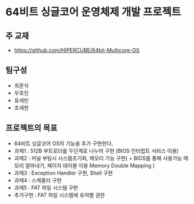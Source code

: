 # 64비트 싱글코어 운영체제 개발 프로젝트

## 주 교재

- https://github.com/HIPERCUBE/64bit-Multicore-OS

## 팀구성

- 최준식
- 우호진
- 유세빈
- 조세현

## 프로젝트의 목표

- 64비트 싱글코어 OS의 기능을 추가 구현한다.
- 과제1 : 512B 부트로더를 두단계로 나누어 구현 (BIOS 인터럽트 서비스 이용)
- 과제2 : 커널 부팅시 시스템초기화, 메모리 기능 구현( + BIOS를 통해 사용가능 메모리 알아내기, 페이지 테이블 이용 Memory Double Mapping )
- 과제3 : Exception Handler 구현, Shell 구현
- 과제4 : 스케줄러 구현
- 과제5 : FAT 파일 시스템 구현
- 추가구현 : FAT 파일 시스템에 유저별 권한 
